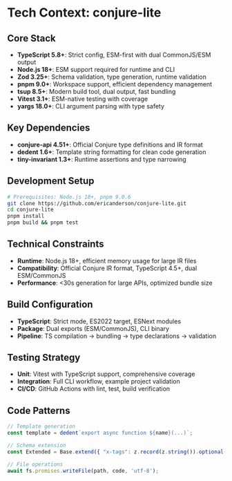 # Tech Context: conjure-lite

## Core Stack
- **TypeScript 5.8+**: Strict config, ESM-first with dual CommonJS/ESM output
- **Node.js 18+**: ESM support required for runtime and CLI
- **Zod 3.25+**: Schema validation, type generation, runtime validation
- **pnpm 9.0+**: Workspace support, efficient dependency management
- **tsup 8.5+**: Modern build tool, dual output, fast bundling
- **Vitest 3.1+**: ESM-native testing with coverage
- **yargs 18.0+**: CLI argument parsing with type safety

## Key Dependencies
- **conjure-api 4.51+**: Official Conjure type definitions and IR format
- **dedent 1.6+**: Template string formatting for clean code generation
- **tiny-invariant 1.3+**: Runtime assertions and type narrowing

## Development Setup
```bash
# Prerequisites: Node.js 18+, pnpm 9.0.6
git clone https://github.com/ericanderson/conjure-lite.git
cd conjure-lite
pnpm install
pnpm build && pnpm test
```

## Technical Constraints
- **Runtime**: Node.js 18+, efficient memory usage for large IR files
- **Compatibility**: Official Conjure IR format, TypeScript 4.5+, dual ESM/CommonJS
- **Performance**: <30s generation for large APIs, optimized bundle size

## Build Configuration
- **TypeScript**: Strict mode, ES2022 target, ESNext modules
- **Package**: Dual exports (ESM/CommonJS), CLI binary
- **Pipeline**: TS compilation → bundling → type declarations → validation

## Testing Strategy
- **Unit**: Vitest with TypeScript support, comprehensive coverage
- **Integration**: Full CLI workflow, example project validation
- **CI/CD**: GitHub Actions with lint, test, build verification

## Code Patterns
```typescript
// Template generation
const template = dedent`export async function ${name}(...)`;

// Schema extension
const Extended = Base.extend({ "x-tags": z.record(z.string()).optional() });

// File operations
await fs.promises.writeFile(path, code, 'utf-8');
```
